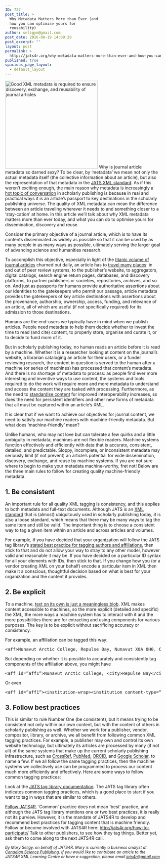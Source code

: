 ```yaml
---
ID: 727
post_title: >
  Why Metadata Matters More than Ever (and
  how you can optimise yours for
  reusability)
author: seligym@gmail.com
post_date: 2016-08-19 14:09:20
post_excerpt: ""
layout: post
permalink: >
  http://jats4r.org/why-metadata-matters-more-than-ever-and-how-you-can-optimise-yours-for-reusability/
published: true
spacious_page_layout:
  - default_layout
---
```

<a href="http://jats4r.org/wp-content/uploads/2016/08/stamp-e1471615950141.png" rel="attachment wp-att-728"><img class="alignleft size-medium wp-image-728" src="http://jats4r.org/wp-content/uploads/2016/08/stamp-300x284.png" alt="Good XML metadata is required to ensure discovery, exchange, and reusability of journal articles" width="300" height="284" /></a>
<span class="drop">W</span>hy is journal article metadata so darned sexy? To be clear, by ‘metadata’ we mean not only the actual metadata itself (the collective information about an article), but also the representation of that metadata in the <a href="http://jats.nlm.nih.gov">JATS XML standard</a>. As if this weren’t exciting enough, the main reason why metadata is increasingly a <a href="https://www.sspnet.org/?s=metadata">hot topic of conversation</a> in scholarly publishing is because in real and practical ways it is an article’s passport to key destinations in the scholarly publishing universe. The quality of XML metadata can mean the difference between an article traveling wherever it needs to and something closer to a ‘stay-cation’ at home. In this article we’ll talk about why XML metadata matters more than ever today, and what you can do to optimise yours for dissemination, discovery and reuse.</span>

Consider the primary objective of a journal article, which is to have its contents disseminated as widely as possible so that it can be used by as many people in as many ways as possible, ultimately serving the larger goal of advancing science and humanities research.

To accomplish this objective, especially in light of the <a href="http://www.ruor.uottawa.ca/bitstream/10393/19577/2/Jinha_Arif_2010_Article_50_million.pdf">titanic volume of journal articles</a> churned out daily, an article has to <a href="http://jats4r.org/have-content-will-travel-xml-and-the-road-to-article-discoverability/">travel many places</a>: in and out of peer review systems, to the publisher’s website, to aggregators, digital catalogs, search engine return pages, databases, and discovery platforms, to partner publishers or societies, repositories, archives, and so on. And just as passports for humans provide authoritative assertions about our identities to the gatekeepers who permit our passage, article metadata provides the gatekeepers of key article destinations with assertions about the provenance, authorship, ownership, access, funding, and relevance of an article, all of which are useful (if not specifically required) for its admission to those destinations.

Humans are the end-users we typically have in mind when we publish articles. People need metadata to help them decide whether to invest the time to read (and cite) content, to properly store, organise and curate it, or to decide to fund more of it.

But in scholarly publishing today, no human reads an article before it is read by a machine. Whether it is a researcher looking at content on the journal’s website, a librarian cataloging an article for their users, or a funder reviewing research, the content in question is served to the human after a machine (or series of machines) has processed that content’s metadata. And there is no shortage of metadata to process: as people find ever more interesting and inventive ways to use content, the systems and tools required to do the work will require more and more metadata to understand and access the content they are tasked with processing. Furthermore, as the need to <a href="https://www.sspnet.org/?s=standard">standardise content</a> for improved interoperability increases, so does the need for persistent identifiers and other new forms of metadata that all must be captured within an article’s XML.

It is clear that if we want to achieve our objectives for journal content, we need to satisfy our machine readers with machine-friendly metadata. But what does ‘machine-friendly’ mean?

Unlike humans, who may not love but can tolerate a few quirks and a little ambiguity in metadata, machines are not flexible readers. Machine systems function effectively and efficiently with data that is accurate, consistent, detailed, and predictable. Sloppy, incomplete, or inconsistent metadata may seriously limit (if not prevent) an article’s potential for wide dissemination, discovery, exchange, and reuse by machine systems. If you are not sure where to begin to make your metadata machine-worthy, fret not! Below are the three main rules to follow for creating quality machine-friendly metadata.
<h2>1. Be consistent</h2>
An important rule for all quality XML tagging is consistency, and this applies to both metadata and full-text documents. Although JATS is an <a href="http://www.niso.org/apps/group_public/project/details.php?project_id=93">XML standard</a> that is (almost) ubiquitously used in scholarly publishing today, it is also a loose standard, which means that there may be many ways to tag the same item and still be valid. The important thing is to choose a consistent way to tag a given item within an article and across articles and volumes.

For example, if you have decided that your organization will follow the JATS tag library’s <a href="http://jats.nlm.nih.gov/publishing/tag-library/1.1/element/aff.html">stated best practice for tagging authors and affiliations</a>, then stick to that and do not allow your way to stray to any other model, however valid and reasonable it may be. If you have decided on a particular ID syntax for all your elements with IDs, then stick to that. If you change how you (or a vendor creating XML on your behalf) encode a particular item in XML then make it a conscious, thoughtful decision based on what is best for your organization and the content it provides.
<h2>2. Be explicit</h2>
To a machine, <a href="http://jats4r.org/have-content-will-travel-xml-and-the-road-to-article-discoverability/#text-blob">text on its own is just a meaningless blob</a>. XML makes content accessible to machines, so the more explicit (detailed and specific) the XML, the more ways a machine system has to interact with it and the more possibilities there are for extracting and using components for various purposes. The key is to be explicit without sacrificing accuracy or consistency.

For example, an affiliation can be tagged this way:
<pre>&lt;aff&gt;Nunavut Arctic College, Repulse Bay, Nunavut X0A 0H0, Canada.&lt;/aff&gt;
</pre>
But depending on whether it is possible to accurately and consistently tag components of the affiliation above, you might have
<pre>&lt;aff id=”aff1”&gt;Nunavut Arctic College, &lt;city&gt;Repulse Bay&lt;/city&gt;, &lt;state&gt;Nunavut&lt;/state&gt; &lt;postal-code&gt;X0A 0H0&lt;/postal-code&gt;, &lt;country&gt;Canada&lt;/country&gt;.&lt;/aff&gt;
</pre>
Or even
<pre>&lt;aff id=”aff1”&gt;&lt;institution-wrap&gt;&lt;institution content-type=”university”&gt;Nunavut Arctic College&lt;/institution&gt;&lt;institution-id id-type=”ringgold”&gt;1931&lt;/institution-id&gt;&lt;/institution-wrap&gt;, &lt;city&gt;Repulse Bay&lt;/city&gt;, &lt;state&gt;Nunavut&lt;/state&gt; &lt;postal-code&gt;X0A 0H0&lt;/postal-code&gt;, &lt;country&gt;Canada&lt;/country&gt;.&lt;/aff&gt;
</pre>
<h2>3. Follow best practices</h2>
This is similar to rule Number One (be consistent), but it means trying to be consistent not only within our own content, but with the content of others in scholarly publishing as well.
Whether we work for a publisher, vendor, compositor, library, or archive, we all benefit from following common XML tagging practices. For example, a publisher may own and control its own website technology, but ultimately its articles are processed by many (if not all) of the same systems that make up the current scholarly publishing infrastructure, such as <a href="http://www.crossref.org/">CrossRef</a>, <a href="http://www.ncbi.nlm.nih.gov/pmc/">PubMed</a>, <a href="http://orcid.org/">ORCID</a>, and <a href="https://scholar.google.ca/intl/en/scholar/about.html">Google Scholar</a>, to name a few. If we all follow the same tagging practices, then the machine systems we collectively use can be programmed to process our content much more efficiently and effectively. Here are some ways to follow common tagging practices:

Look at the <a href="http://jats.nlm.nih.gov/publishing/tag-library/1.1/">JATS tag library documentation</a>. The JATS tag library often indicates common tagging practices, which is a good place to start if you want to tag in ways that are similar to others.

<a href="http://jats.nlm.nih.gov/publishing/tag-library/1.1/">Follow JATS4R</a>. ‘Common’ practice does not mean ‘best’ practice, and although the JATS tag library mentions one or two best practices, it is really not its purview. However, it is the mandate of JATS4R to develop and recommend best practices for tagging content that is machine friendly. Follow or become involved with JATS4R here: <a href="http://jats.nlm.nih.gov/publishing/tag-library/1.1/">http://jats4r.org/how-to-participate/</a>
Talk to other publishers, to see how they tag things. Better yet, ask them to come along to the next JATS4R call.
<p style="font-size: 90%;"><em>By Mary Seligy, on behalf of JATS4R. Mary is currently a business analyst at <a href="http://cdnsciencepub.com">Canadian Science Publishing</a>.
If you would like to contribute an article to the JATS4R XML Learning Centre or have a suggestion, please email <a href="mailto:jats4r@gmail.com">jats4r@gmail.com</a></em></p>